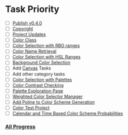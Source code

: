 # Task Priority

- [ ] [Publish v0.4.0](./general.md#publish-v040)
- [ ] [Copyright](./github-pages.md#copyright)
- [ ] [Project Updates](./github-pages.md#project-updates)
- [ ] [Color Class](./colors.md#color-class)
- [ ] [Color Selection with RBG ranges](./colors.md#color-selection-with-rbg-ranges)
- [ ] [Color Name Retrieval](./colors.md#color-name-retrieval-see-the-github-issue)
- [ ] [Color Selection with HSL Ranges](./colors.md#color-selection-with-hsl-ranges-see-the-github-issue)
- [ ] [Background Color Selection](./colors.md#background-color-selection-see-the-github-issue)
- [ ] Add [Canvas](./canvas.md) Tasks
- [ ] Add other category tasks
- [ ] [Color Selection with Palettes](./colors.md#color-selection-with-palettes)
- [ ] [Color Contrast Checking](./colors.md#color-contrast-checking-see-the-github-issue)
- [ ] [Palette Exploration Page](github-pages.md#palette-exploration-page)
- [ ] [Weighted Color Selector Manager](./colors.md#weighted-color-selector-manager-see-the-github-issue)
- [ ] [Add Poline to Color Scheme Generation](./colors.md#add-poline-to-color-scheme-generation-see-the-github-issue)
- [ ] [Color Test Project](./colors.md#color-test-project)
- [ ] [Calendar and Time Based Color Scheme Probabilities](./colors.md#calendar-and-time-based-color-scheme-probabilities-see-the-github-issue)

### [All Progress](./progress.md)
